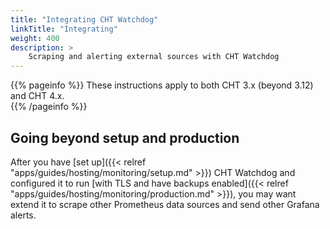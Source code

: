 ```yaml
---
title: "Integrating CHT Watchdog"
linkTitle: "Integrating"
weight: 400
description: >
    Scraping and alerting external sources with CHT Watchdog
---
```


{{% pageinfo %}}
These instructions apply to both CHT 3.x (beyond 3.12) and CHT 4.x.  
{{% /pageinfo %}}

## Going beyond setup and production

After you have [set up]({{< relref "apps/guides/hosting/monitoring/setup.md" >}}) CHT Watchdog and configured it to run [with TLS and have backups enabled]({{< relref "apps/guides/hosting/monitoring/production.md" >}}), you may want extend it to scrape other Prometheus data sources and send other Grafana alerts.
